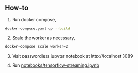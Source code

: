 ## How-to

1. Run docker compose,

```bash
docker-compose.yaml up --build
```

2. Scale the worker as necessary,

```bash
docker-compose scale worker=2
```

3. Visit passwordless jupyter notebook at [http://localhost:8089](http://localhost:8089/)

4. Run [notebooks/tensorflow-streaming.ipynb](notebooks/tensorflow-streaming.ipynb)


